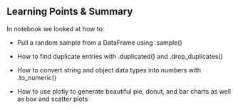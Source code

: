 ## Learning Points & Summary
In notebook we looked at how to:

* Pull a random sample from a DataFrame using .sample()

* How to find duplicate entries with .duplicated() and .drop_duplicates()

* How to convert string and object data types into numbers with .to_numeric()

* How to use plotly to generate beautiful pie, donut, and bar charts as well as box and scatter plots
